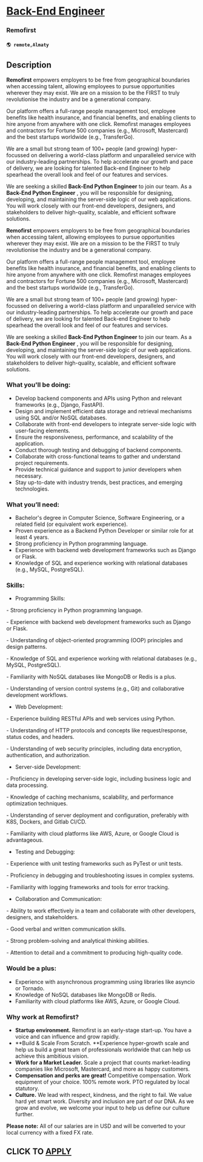 # [Back-End Engineer](https://www.remotewlb.com/apply/back-end-engineer-139032)  
### Remofirst  
#### `🌎 remote,Almaty`  

## Description

 **Remofirst** empowers employers to be free from geographical boundaries when accessing talent, allowing employees to pursue opportunities wherever they may exist. We are on a mission to be the FIRST to truly revolutionise the industry and be a generational company.

  

Our platform offers a full-range people management tool, employee benefits like health insurance, and financial benefits, and enabling clients to hire anyone from anywhere with one click. Remofirst manages employees and contractors for Fortune 500 companies (e.g., Microsoft, Mastercard) and the best startups worldwide (e.g., TransferGo).

  

We are a small but strong team of 100+ people (and growing) hyper-focussed on delivering a world-class platform and unparalleled service with our industry-leading partnerships. To help accelerate our growth and pace of delivery, we are looking for talented Back-end Engineer to help spearhead the overall look and feel of our features and services.

  

We are seeking a skilled **Back-End Python Engineer** to join our team. As a **Back-End Python Engineer** , you will be responsible for designing, developing, and maintaining the server-side logic of our web applications. You will work closely with our front-end developers, designers, and stakeholders to deliver high-quality, scalable, and efficient software solutions.

  

 **Remofirst** empowers employers to be free from geographical boundaries when accessing talent, allowing employees to pursue opportunities wherever they may exist. We are on a mission to be the FIRST to truly revolutionise the industry and be a generational company.

  

Our platform offers a full-range people management tool, employee benefits like health insurance, and financial benefits, and enabling clients to hire anyone from anywhere with one click. Remofirst manages employees and contractors for Fortune 500 companies (e.g., Microsoft, Mastercard) and the best startups worldwide (e.g., TransferGo).

  

We are a small but strong team of 100+ people (and growing) hyper-focussed on delivering a world-class platform and unparalleled service with our industry-leading partnerships. To help accelerate our growth and pace of delivery, we are looking for talented Back-end Engineer to help spearhead the overall look and feel of our features and services.

  

We are seeking a skilled **Back-End Python Engineer** to join our team. As a **Back-End Python Engineer** , you will be responsible for designing, developing, and maintaining the server-side logic of our web applications. You will work closely with our front-end developers, designers, and stakeholders to deliver high-quality, scalable, and efficient software solutions.

  

### What you'll be doing:

* Develop backend components and APIs using Python and relevant frameworks (e.g., Django, FastAPI).
* Design and implement efficient data storage and retrieval mechanisms using SQL and/or NoSQL databases.
* Collaborate with front-end developers to integrate server-side logic with user-facing elements.
* Ensure the responsiveness, performance, and scalability of the application.
* Conduct thorough testing and debugging of backend components.
* Collaborate with cross-functional teams to gather and understand project requirements.
* Provide technical guidance and support to junior developers when necessary.
* Stay up-to-date with industry trends, best practices, and emerging technologies.

  

### What you’ll need:

* Bachelor's degree in Computer Science, Software Engineering, or a related field (or equivalent work experience).
* Proven experience as a Backend Python Developer or similar role for at least 4 years.
* Strong proficiency in Python programming language.
* Experience with backend web development frameworks such as Django or Flask.
* Knowledge of SQL and experience working with relational databases (e.g., MySQL, PostgreSQL).

  

### Skills:

* Programming Skills:

\- Strong proficiency in Python programming language.

\- Experience with backend web development frameworks such as Django or Flask.

\- Understanding of object-oriented programming (OOP) principles and design patterns.

\- Knowledge of SQL and experience working with relational databases (e.g., MySQL, PostgreSQL).

\- Familiarity with NoSQL databases like MongoDB or Redis is a plus.

\- Understanding of version control systems (e.g., Git) and collaborative development workflows.

* Web Development:

\- Experience building RESTful APIs and web services using Python.

\- Understanding of HTTP protocols and concepts like request/response, status codes, and headers.

\- Understanding of web security principles, including data encryption, authentication, and authorization.

* Server-side Development:

\- Proficiency in developing server-side logic, including business logic and data processing.

\- Knowledge of caching mechanisms, scalability, and performance optimization techniques.

\- Understanding of server deployment and configuration, preferably with K8S, Dockers, and Gitlab CI/CD.

\- Familiarity with cloud platforms like AWS, Azure, or Google Cloud is advantageous.

* Testing and Debugging:

\- Experience with unit testing frameworks such as PyTest or unit tests.

\- Proficiency in debugging and troubleshooting issues in complex systems.

\- Familiarity with logging frameworks and tools for error tracking.

* Collaboration and Communication:

\- Ability to work effectively in a team and collaborate with other developers, designers, and stakeholders.

\- Good verbal and written communication skills.

\- Strong problem-solving and analytical thinking abilities.

\- Attention to detail and a commitment to producing high-quality code.

  

### Would be a plus:

* Experience with asynchronous programming using libraries like asyncio or Tornado.
* Knowledge of NoSQL databases like MongoDB or Redis.
* Familiarity with cloud platforms like AWS, Azure, or Google Cloud.

  

### Why work at Remofirst?﻿

*  **Startup environment.** Remofirst is an early-stage start-up. You have a voice and can influence and grow rapidly.
*  **Build & Scale From Scratch. **Experience hyper-growth scale and help us build a great team of professionals worldwide that can help us achieve this ambitious vision. 
* **Work for a Market Leader.** Scale a project that counts market-leading companies like Microsoft, Mastercard, and more as happy customers. 
* **Compensation and perks are great!** Competitive compensation. Work equipment of your choice. 100% remote work. PTO regulated by local statutory.
*  **Culture.** We lead with respect, kindness, and the right to fail. We value hard yet smart work. Diversity and inclusion are part of our DNA. As we grow and evolve, we welcome your input to help us define our culture further. 

  

**Please note:** All of our salaries are in USD and will be converted to your local currency with a fixed FX rate.

  
## CLICK TO [APPLY](https://www.remotewlb.com/apply/back-end-engineer-139032)

